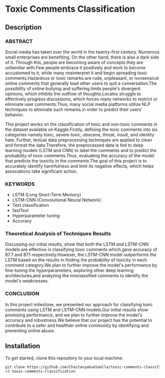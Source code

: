 # Toxic Comments Classification

## Description

### ABSTRACT
Social media has taken over the world in the twenty-first century. Numerous small enterprises are benefiting. On the other hand, there is also a dark side of it. Through this, people are becoming aware of concepts they are unfamiliar with.Few people embrace it positively and work to become accustomed to it, while many misinterpret it and begin spreading toxic comments.Hazardous or toxic remarks are rude, unpleasant, or nonsensical online comments that generally lead other users to quit a conversation.The possibility of online bullying and suffering limits people's divergent opinions, which inhibits the outflow of thoughts.Locales struggle to effectively progress discussions, which forces many networks to restrict or eliminate user comments.Thus, many social media platforms utilize NLP techniques to eliminate such remarks in order to predict their users' behavior.

This project works on the classification of toxic and non-toxic comments in the dataset available on Kaggle.Firstly, defining the toxic comments into six categories namely toxic, severe toxic, obscene, threat, insult, and identity hate. Further, textual data preprocessing techniques are applied to clean and format the data.Therefore, the preprocessed data is fed to deep learning models (LSTM and CNN) to label the comments and to predict the probability of toxic comments.Thus, evaluating the accuracy of the model that predicts the toxicity in the comments.The goal of this project is to accurately identify harmfulness and limit its negative effects, which helps associations take significant action.

### KEYWORDS
- LSTM (Long Short-Term Memory)
- LSTM-CNN (Convolutional Neural Network)
- Text classification
- fastText
- Hyperparameter tuning
- Accuracy

### Theoretical Analysis of Techniques Results
Discussing our initial results, show that both the LSTM and LSTM-CNN models are effective in classifying toxic comments which gave accuracy of 87.7 and 87.1 respectively.However, the LSTM-CNN model outperforms the LSTM based on the results in finding the probability of toxicity in each comment category.We plan to further improve the model's performance by fine-tuning the hyperparameters, exploring other deep learning architectures,and analyzing the misclassified comments to identify the model's weaknesses.

### CONCLUSION
In this project milestone, we presented our approach for classifying toxic comments using LSTM and LSTM-CNN models.Our initial results show promising performance, and we plan to further improve the model's accuracy and robustness.We believe that our project has the potential to contribute to a safer and healthier online community by identifying and preventing online abuse.

## Installation

To get started, clone this repository to your local machine:

```bash
git clone https://github.com/ChaitanyaGudimalla/toxic-comments-classification.git
cd toxic-comments-classification
